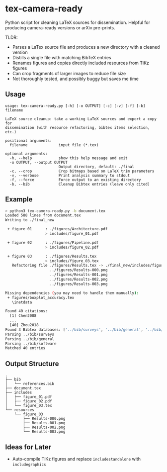 # tex-camera-ready

Python script for cleaning LaTeX sources for dissemination. Helpful for producing camera-ready versions or arXiv pre-prints.

TLDR:

- Parses a LaTex source file and produces a new directory with a cleaned version
- Distills a single file with matching BibTeX entries
- Renames figures and copies directly included resources from TiKz figures
- Can crop fragments of larger images to reduce file size
- Not thoroughly tested, and possibly buggy but saves me time

## Usage

```
usage: tex-camera-ready.py [-h] [-o OUTPUT] [-c] [-v] [-f] [-b] filename

LaTeX source cleanup: take a working LaTeX sources and export a copy for
dissemination (with resource refactoring, bibtex items selection, etc.)

positional arguments:
  filename              input file (*.tex)

optional arguments:
  -h, --help            show this help message and exit
  -o OUTPUT, --output OUTPUT
                        Output directory, default: ./final
  -c, --crop            Crop bitmaps based on LaTeX trim parameters
  -v, --verbose         Print analysis summary to stdout
  -f, --force           Force output to an existing directory
  -b, --bib             Cleanup Bibtex entries (leave only cited)
```

## Example

```bash
> python3 tex-camera-ready.py -b document.tex
Loaded 588 lines from document.tex
Writing to ./final_new

 + figure 01      : ./figures/Architecture.pdf
                  > includes/figure_01.pdf

 + figure 02      : ./figures/Pipeline.pdf
                  > includes/figure_02.pdf

 + figure 03      : ./figures/Results.tex
                  > includes/figure_03.tex
   Refactoring file ./figures/Results.tex -> ./final_new/includes/figure_03.tex
                    ../figures/Results-000.png
                    ../figures/Results-001.png
                    ../figures/Results-002.png
                    ../figures/Results-003.png

Missing dependencies (you may need to handle them manually):
 + figures/boxplot_accuracy.tex
   \inetdata

Found 40 citations:
  [1] Chen2008
  ...
  [40] Zhou2018
Found 3 Bibtex databases: ['../bib/surveys', '../bib/general', '../bib/software']
Parsing ../bib/surveys
Parsing ../bib/general
Parsing ../bib/software
Matched 40 entries

```

## Output Structure

```
.
├── bib
│   └── references.bib
├── document.tex
├── includes
│   ├── figure_01.pdf
│   ├── figure_02.pdf
│   └── figure_03.tex
└── resources
    └── figure_03
        ├── Results-000.png
        ├── Results-001.png
        ├── Results-002.png
        └── Results-003.png
```

## Ideas for Later

- Auto-compile TiKz figures and replace `includestandalone` with `includegraphics`
